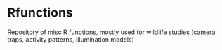 # Rfunctions
Repository of misc R functions, mostly used for wildlife studies (camera traps, activity patterns, illumination models)
